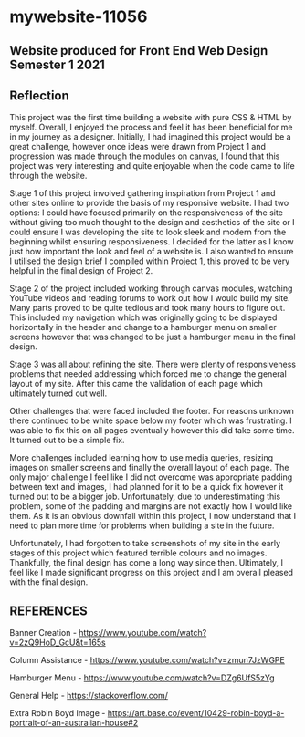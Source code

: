 # mywebsite-11056
## Website produced for Front End Web Design Semester 1 2021
## Reflection

This project was the first time building a website with pure CSS & HTML by myself. Overall, I enjoyed the process and feel it has been beneficial for me in my journey as a designer. Initially, I had imagined this project would be a great challenge, however once ideas were drawn from Project 1 and progression was made through the modules on canvas, I found that this project was very interesting and quite enjoyable when the code came to life through the website.

Stage 1 of this project involved gathering inspiration from Project 1 and other sites online to provide the basis of my responsive website. I had two options: I could have focused primarily on the responsiveness of the site without giving too much thought to the design and aesthetics of the site or I could ensure I was developing the site to look sleek and modern from the beginning whilst ensuring responsiveness. I decided for the latter 
as I know just how important the look and feel of a website is. I also wanted to ensure I utilised the design brief I compiled within Project 1, this proved to be very helpful in the final design of Project 2.

Stage 2 of the project included working through canvas modules, watching YouTube videos and reading forums to work out how I would build my site. Many parts proved to be quite tedious and took many hours to figure out. This included my navigation which was originally going to be displayed horizontally in the header and change to a hamburger menu on smaller screens however that was changed to be just a hamburger menu in the final design.

Stage 3 was all about refining the site. There were plenty of responsiveness problems that needed addressing which forced me to change the general layout of my site.  After this came the validation of each page which ultimately turned out well. 

Other challenges that were faced included the footer. For reasons unknown there continued to be white space below my footer which was frustrating. I was able to fix this on all pages eventually however this did take some time. It turned out to be a simple fix.

More challenges included learning how to use media queries, resizing images on smaller screens and finally the overall layout of each page. The only major challenge I feel like I did not overcome was appropriate padding between text and images, I had planned for it to be a quick fix however it turned out to be a bigger job. Unfortunately, due to underestimating this problem, some of the padding and margins are not exactly how I would like them. As it is an obvious downfall within this project, I now understand that I need to plan more time for problems when building a site in the future.

Unfortunately, I had forgotten to take screenshots of my site in the early stages of this project which featured terrible colours and no images. Thankfully, the final design has come a long way since then. Ultimately, I feel like I made significant progress on this project and I am overall pleased with the final design.
 
## REFERENCES

Banner Creation - https://www.youtube.com/watch?v=2zQ9HoD_GcU&t=165s

Column Assistance - https://www.youtube.com/watch?v=zmun7JzWGPE

Hamburger Menu - https://www.youtube.com/watch?v=DZg6UfS5zYg

General Help - https://stackoverflow.com/

Extra Robin Boyd Image - https://art.base.co/event/10429-robin-boyd-a-portrait-of-an-australian-house#2
